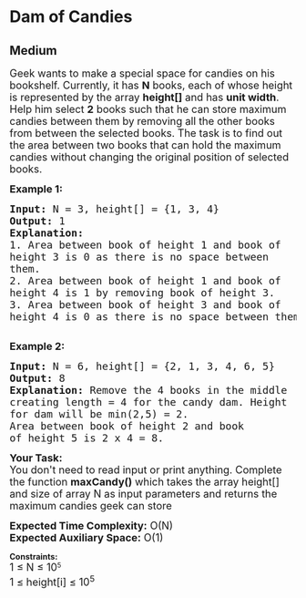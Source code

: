 # Dam of Candies
## Medium
<div class="problems_problem_content__Xm_eO"><p><span style="font-size:18px">Geek wants to make a special space for candies on his bookshelf. Currently, it has <strong>N</strong> books, each of whose height is represented by the array&nbsp;<strong>height[]</strong>&nbsp;and has&nbsp;<strong>unit width</strong>.<br>
Help him select <strong>2</strong> books such that he can store maximum candies between them by removing all the other books from between the selected books. The task is to find out the area between two&nbsp;books that can hold the maximum candies without changing the original position of selected books.&nbsp;</span></p>

<p><span style="font-size:18px"><strong>Example 1:</strong></span></p>

<pre><span style="font-size:18px"><strong>Input: </strong>N = 3, height[] = {1, 3, 4}</span>
<span style="font-size:18px"><strong>Output:</strong> 1</span>
<span style="font-size:18px"><strong>Explanation:</strong>
1. Area between book of height 1 and book of 
height 3 is 0 as there is no space between 
them.
2. Area between book of height 1 and book of 
height 4 is 1 by removing book of height 3.
3. Area between book of height 3 and book of 
height 4 is 0 as there is no space between them.</span></pre>

<p><br>
<span style="font-size:18px"><strong>Example 2:</strong></span></p>

<pre><span style="font-size:18px"><strong>Input: </strong>N = 6, height[] = {2, 1, 3, 4, 6, 5}</span>
<span style="font-size:18px"><strong>Output:</strong> 8</span>
<span style="font-size:18px"><strong>Explanation:</strong> Remove the 4 books in the middle 
creating length = 4 for the candy dam. Height 
for dam will be min(2,5) = 2. 
Area between book of height 2 and book 
of height 5 is 2 x 4 = 8.
</span></pre>

<p><span style="font-size:18px"><strong>Your Task: </strong>&nbsp;<br>
You don't need to read input or print anything. Complete the function <strong>maxCandy()</strong> which takes the array height[] and size of array N as input parameters and returns the maximum candies geek can store</span></p>

<p><span style="font-size:18px"><strong>Expected Time Complexity:</strong> O(N)<br>
<strong>Expected Auxiliary Space:</strong> O(1)</span></p>

<p><strong>Constraints:</strong><br>
<span style="font-size:18px">1 ≤ N ≤ 10</span><sup>5</sup><br>
<span style="font-size:18px">1 ≤ height[i]&nbsp;≤ 10<sup>5</sup></span></p>
</div>